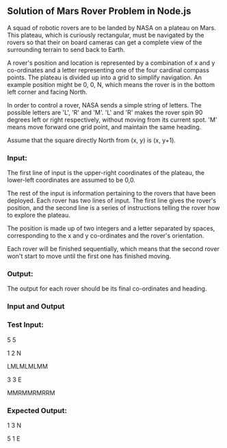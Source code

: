 <h2>Solution of Mars Rover Problem in Node.js</h2>
<p>A squad of robotic rovers are to be landed by NASA on a plateau on Mars. This plateau, which is curiously rectangular, must be navigated by the rovers so that their on board cameras can get a complete view of the surrounding terrain to send back to Earth.
<p>A rover's position and location is represented by a combination of x and y co-ordinates and a letter representing one of the four cardinal compass points. The plateau is divided up into a grid to simplify navigation. An example position might be 0, 0, N, which means the rover is in the bottom left corner and facing North.
<p>In order to control a rover, NASA sends a simple string of letters. The possible letters are 'L', 'R' and 'M'. 'L' and 'R' makes the rover spin 90 degrees left or right respectively, without moving from its current spot. 'M' means move forward one grid point, and maintain the same heading.
<p>Assume that the square directly North from (x, y) is (x, y+1).

<h3>Input:</h3>
<p>The first line of input is the upper-right coordinates of the plateau, the lower-left coordinates are assumed to be 0,0.
<p>The rest of the input is information pertaining to the rovers that have been deployed. Each rover has two lines of input. The first line gives the rover's position, and the second line is a series of instructions telling the rover how to explore the plateau.
<p>The position is made up of two integers and a letter separated by spaces, corresponding to the x and y co-ordinates and the rover's orientation.
<p>Each rover will be finished sequentially, which means that the second rover won't start to move until the first one has finished moving.

<h3>Output:</h3>
<p>The output for each rover should be its final co-ordinates and heading.

<h3>Input and Output</h3>

<h3>Test Input:</h3>
<p>5 5
<p>1 2 N
<p>LMLMLMLMM
<p>3 3 E
<p>MMRMMRMRRM

<h3>Expected Output:</h3>
<p>1 3 N
<p>5 1 E